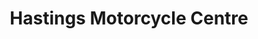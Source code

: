 ---
title: "Hastings Motorcycle Centre"
url: /hastings/hastings-motorcycle-centre-beaconsfield-road/
shop: Motorrad
---